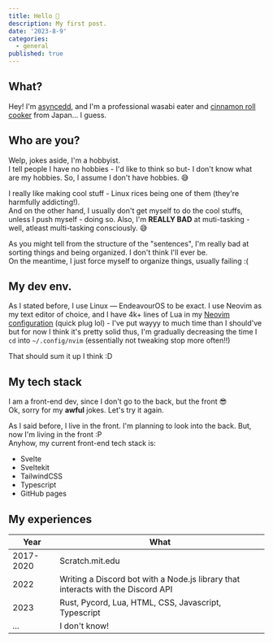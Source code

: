 ```yaml
---
title: Hello 👋
description: My first post.
date: '2023-8-9'
categories:
  - general
published: true
---
```


## What?

Hey! I'm [asyncedd](https://github.com/asyncedd), and I'm a professional wasabi eater and [cinnamon roll cooker](https://asyncedd.github.io/cinnamon-roll-recipe) from Japan... I guess.

## Who are you?

Welp, jokes aside, I'm a hobbyist.  
I tell people I have no hobbies - I'd like to think so but- I don't know what are my hobbies. So, I assume I don't have hobbies. 😅

I really like making cool stuff - Linux rices being one of them (they're harmfully addicting!).  
And on the other hand, I usually don't get myself to do the cool stuffs, unless I push myself - doing so.
Also, I'm **REALLY BAD** at muti-tasking - well, atleast multi-tasking consciously. 😅

As you might tell from the structure of the "sentences", I'm really bad at sorting things and being organized. I don't think I'll ever be.  
On the meantime, I just force myself to organize things, usually failing :(

## My dev env.

As I stated before, I use Linux — EndeavourOS to be exact. I use Neovim as my text editor of choice, and I have 4k+ lines of Lua in my [Neovim configuration](https://github.com/asyncedd/dots.nvim) (quick plug lol) - I've put wayyy to much time than I should've but for now I think it's pretty solid thus, I'm gradually decreasing the time I `cd` into `~/.config/nvim` (essentially not tweaking stop more often!!)

That should sum it up I think :D

## My tech stack

I am a front-end dev, since I don't go to the back, but the front 😎  
Ok, sorry for my **awful** jokes. Let's try it again.

As I said before, I live in the front. I'm planning to look into the back. But, now I'm living in the front :P  
Anyhow, my current front-end tech stack is:

- Svelte
- Sveltekit
- TailwindCSS
- Typescript
- GitHub pages

## My experiences

| Year      | What                                                                             |
| --------- | -------------------------------------------------------------------------------- |
| 2017-2020 | Scratch.mit.edu                                                                  |
| 2022      | Writing a Discord bot with a Node.js library that interacts with the Discord API |
| 2023      | Rust, Pycord, Lua, HTML, CSS, Javascript, Typescript                             |
| ...       | I don't know!                                                                    |
